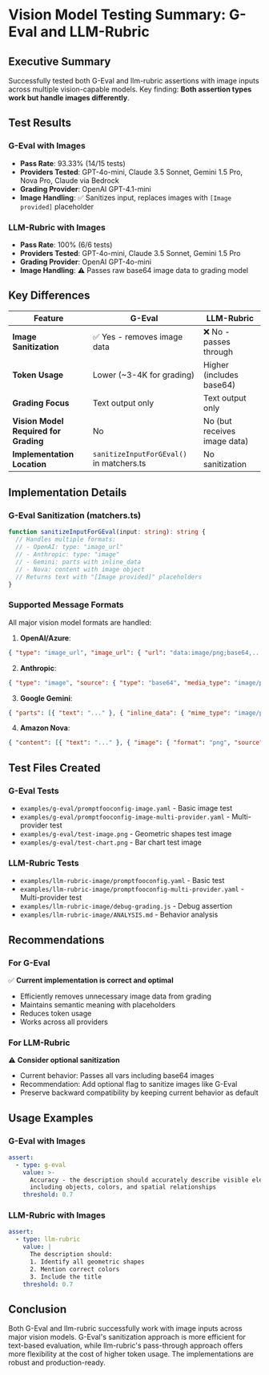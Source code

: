 # Vision Model Testing Summary: G-Eval and LLM-Rubric

## Executive Summary

Successfully tested both G-Eval and llm-rubric assertions with image inputs across multiple vision-capable models. Key finding: **Both assertion types work but handle images differently**.

## Test Results

### G-Eval with Images

- **Pass Rate**: 93.33% (14/15 tests)
- **Providers Tested**: GPT-4o-mini, Claude 3.5 Sonnet, Gemini 1.5 Pro, Nova Pro, Claude via Bedrock
- **Grading Provider**: OpenAI GPT-4.1-mini
- **Image Handling**: ✅ Sanitizes input, replaces images with `[Image provided]` placeholder

### LLM-Rubric with Images

- **Pass Rate**: 100% (6/6 tests)
- **Providers Tested**: GPT-4o-mini, Claude 3.5 Sonnet, Gemini 1.5 Pro
- **Grading Provider**: OpenAI GPT-4o-mini
- **Image Handling**: ⚠️ Passes raw base64 image data to grading model

## Key Differences

| Feature                               | G-Eval                                   | LLM-Rubric                   |
| ------------------------------------- | ---------------------------------------- | ---------------------------- |
| **Image Sanitization**                | ✅ Yes - removes image data              | ❌ No - passes through       |
| **Token Usage**                       | Lower (~3-4K for grading)                | Higher (includes base64)     |
| **Grading Focus**                     | Text output only                         | Text output only             |
| **Vision Model Required for Grading** | No                                       | No (but receives image data) |
| **Implementation Location**           | `sanitizeInputForGEval()` in matchers.ts | No sanitization              |

## Implementation Details

### G-Eval Sanitization (matchers.ts)

```typescript
function sanitizeInputForGEval(input: string): string {
  // Handles multiple formats:
  // - OpenAI: type: "image_url"
  // - Anthropic: type: "image"
  // - Gemini: parts with inline_data
  // - Nova: content with image object
  // Returns text with "[Image provided]" placeholders
}
```

### Supported Message Formats

All major vision model formats are handled:

1. **OpenAI/Azure**:

```json
{ "type": "image_url", "image_url": { "url": "data:image/png;base64,..." } }
```

2. **Anthropic**:

```json
{ "type": "image", "source": { "type": "base64", "media_type": "image/png", "data": "..." } }
```

3. **Google Gemini**:

```json
{ "parts": [{ "text": "..." }, { "inline_data": { "mime_type": "image/png", "data": "..." } }] }
```

4. **Amazon Nova**:

```json
{ "content": [{ "text": "..." }, { "image": { "format": "png", "source": { "bytes": "..." } } }] }
```

## Test Files Created

### G-Eval Tests

- `examples/g-eval/promptfooconfig-image.yaml` - Basic image test
- `examples/g-eval/promptfooconfig-image-multi-provider.yaml` - Multi-provider test
- `examples/g-eval/test-image.png` - Geometric shapes test image
- `examples/g-eval/test-chart.png` - Bar chart test image

### LLM-Rubric Tests

- `examples/llm-rubric-image/promptfooconfig.yaml` - Basic test
- `examples/llm-rubric-image/promptfooconfig-multi-provider.yaml` - Multi-provider test
- `examples/llm-rubric-image/debug-grading.js` - Debug assertion
- `examples/llm-rubric-image/ANALYSIS.md` - Behavior analysis

## Recommendations

### For G-Eval

✅ **Current implementation is correct and optimal**

- Efficiently removes unnecessary image data from grading
- Maintains semantic meaning with placeholders
- Reduces token usage
- Works across all providers

### For LLM-Rubric

⚠️ **Consider optional sanitization**

- Current behavior: Passes all vars including base64 images
- Recommendation: Add optional flag to sanitize images like G-Eval
- Preserve backward compatibility by keeping current behavior as default

## Usage Examples

### G-Eval with Images

```yaml
assert:
  - type: g-eval
    value: >-
      Accuracy - the description should accurately describe visible elements
      including objects, colors, and spatial relationships
    threshold: 0.7
```

### LLM-Rubric with Images

```yaml
assert:
  - type: llm-rubric
    value: |
      The description should:
      1. Identify all geometric shapes
      2. Mention correct colors
      3. Include the title
    threshold: 0.7
```

## Conclusion

Both G-Eval and llm-rubric successfully work with image inputs across major vision models. G-Eval's sanitization approach is more efficient for text-based evaluation, while llm-rubric's pass-through approach offers more flexibility at the cost of higher token usage. The implementations are robust and production-ready.
